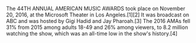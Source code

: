 The 44TH ANNUAL AMERICAN MUSIC AWARDS took place on November 20, 2016, at the Microsoft Theater in Los Angeles.[1][2] It was broadcast on ABC and was hosted by Gigi Hadid and Jay Pharoah.[3] The 2016 AMAs fell 31% from 2015 among adults 18-49 and 26% among viewers, to 8.2 million watching the show, which was an all-time low in the show's history.[4]
